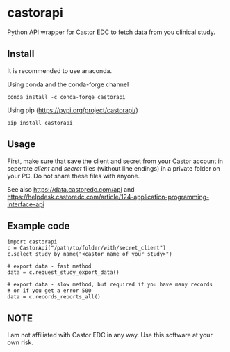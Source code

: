 # castorapi
Python API wrapper for Castor EDC to fetch data from you clinical study.

## Install
It is recommended to use anaconda.

Using conda and the conda-forge channel

    conda install -c conda-forge castorapi

Using pip (https://pypi.org/project/castorapi/)

    pip install castorapi

## Usage
First, make sure that save the client and secret from your Castor account in 
seperate *client* and *secret* files (without line endings) in a private 
folder on your PC. Do not share these files with anyone.    

See also https://data.castoredc.com/api and https://helpdesk.castoredc.com/article/124-application-programming-interface-api

## Example code
    import castorapi
    c = CastorApi("/path/to/folder/with/secret_client")
    c.select_study_by_name("<castor_name_of_your_study>")
    
    # export data - fast method
    data = c.request_study_export_data() 
    
    # export data - slow method, but required if you have many records
    # or if you get a error 500 
    data = c.records_reports_all()

## NOTE
I am not affiliated with Castor EDC in any way. Use this software at your own risk.
